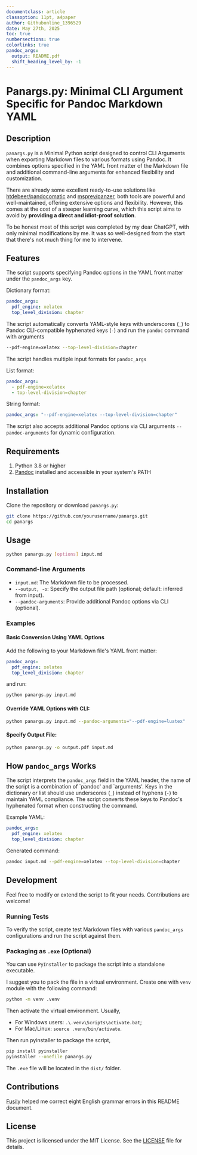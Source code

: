 ```yaml
---
documentclass: article
classoption: 11pt, a4paper
author: Githubonline_1396529
date: May 27th, 2025
toc: true
numbersections: true
colorlinks: true
pandoc_args:
  output: README.pdf
  shift_heading_level_by: -1
---
```


# Panargs.py: Minimal CLI Argument Specific for Pandoc Markdown YAML

## Description

`panargs.py` is a Minimal Python script designed to control CLI Arguments when exporting Markdown files to various formats using Pandoc. It combines options specified in the YAML front matter of the Markdown file and additional command-line arguments for enhanced flexibility and customization.

There are already some excellent ready-to-use solutions like [htdebeer/pandocomatic](https://github.com/htdebeer/pandocomatic) and [msprev/panzer](https://github.com/msprev/panzer/), both tools are powerful and well-maintained, offering extensive options and flexibility. However, this comes at the cost of a steeper learning curve, which this script aims to avoid by **providing a direct and idiot-proof solution**.

To be honest most of this script was completed by my dear ChatGPT, with only minimal modifications by me. It was so well-designed from the start that there's not much thing for me to intervene. 

## Features

The script supports specifying Pandoc options in the YAML front matter under the `pandoc_args` key.

Dictionary format:

```yaml
pandoc_args:
  pdf_engine: xelatex
  top_level_division: chapter
```

The script automatically converts YAML-style keys with underscores (`_`) to Pandoc CLI-compatible hyphenated keys (`-`) and run the `pandoc` command with arguments

```bash
--pdf-engine=xelatex --top-level-division=chapter
```

The script handles multiple input formats for `pandoc_args`

List format:

```yaml
pandoc_args:
  - pdf-engine=xelatex
  - top-level-division=chapter
```

String format:

```yaml
pandoc_args: "--pdf-engine=xelatex --top-level-division=chapter"
```

The script also accepts additional Pandoc options via CLI arguments `--pandoc-arguments` for dynamic configuration.

## Requirements

1. Python 3.8 or higher
2. [Pandoc](https://pandoc.org) installed and accessible in your system's PATH

## Installation

Clone the repository or download `panargs.py`:

```bash
git clone https://github.com/yourusername/panargs.git
cd panargs
```

## Usage

```bash
python panargs.py [options] input.md
```

### Command-line Arguments

- `input.md`: The Markdown file to be processed.
- `--output, -o`: Specify the output file path (optional; default: inferred from input).
- `--pandoc-arguments`: Provide additional Pandoc options via CLI (optional).

### Examples

#### Basic Conversion Using YAML Options

Add the following to your Markdown file's YAML front matter:

```yaml
pandoc_args:
  pdf_engine: xelatex
  top_level_division: chapter
```

and run:

```bash
python panargs.py input.md
```

#### Override YAML Options with CLI:

```bash
python panargs.py input.md --pandoc-arguments="--pdf-engine=luatex"
```

#### Specify Output File:

```bash
python panargs.py -o output.pdf input.md
```

## How `pandoc_args` Works

The script interprets the `pandoc_args` field in the YAML header, the name of the script is a combination of \`pandoc' and \`arguments'. Keys in the dictionary or list should use underscores (`_`) instead of hyphens (`-`) to maintain YAML compliance. The script converts these keys to Pandoc's hyphenated format when constructing the command.

Example YAML:

```yaml
pandoc_args:
  pdf_engine: xelatex
  top_level_division: chapter
```

Generated command:
```bash
pandoc input.md --pdf-engine=xelatex --top-level-division=chapter
```

## Development

Feel free to modify or extend the script to fit your needs. Contributions are welcome!

### Running Tests

To verify the script, create test Markdown files with various `pandoc_args` configurations and run the script against them.

### Packaging as `.exe` (Optional)

You can use `PyInstaller` to package the script into a standalone executable.

I suggest you to pack the file in a virtual environment. Create one with `venv` module with the following command:

```bash
python -m venv .venv
```

Then activate the virtual environment. Usually,

- For Windows users: `.\.venv\Scripts\activate.bat`;
- For Mac/Linux: `source .venv/bin/activate`.

Then run pyinstaller to package the script,

```bash
pip install pyinstaller
pyinstaller --onefile panargs.py
```

The `.exe` file will be located in the `dist/` folder.

## Contributions

[Fusily](https://github.com/Fusily) helped me correct eight English grammar errors in this README document.

## License

This project is licensed under the MIT License. See the [LICENSE](LICENSE) file for details.

